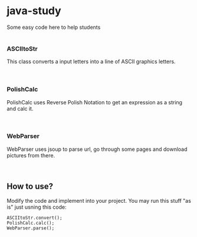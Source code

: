 # java-study
Some easy code here to help students
<br />
<br />
### ASCIItoStr
This class converts a input letters into a line of ASCII graphics letters.
<br />
<br />
<br />
### PolishCalc
PolishCalc uses Reverse Polish Notation to get an expression as a string and calc it.
<br /> 
<br />
<br />
### WebParser
WebParser uses jsoup to parse url, go through some pages and download pictures from there.
<br />
<br />
<br />
## How to use?
Modify the code and implement into your project. You may run this stuff "as is" just usning this code:
```
ASCIItoStr.convert();
PolishCalc.calc();
WebParser.parse();
```

